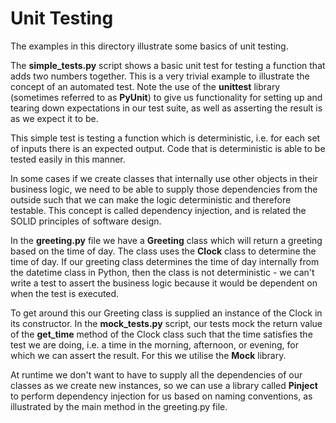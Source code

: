 Unit Testing
============

The examples in this directory illustrate some basics of unit testing.

The **simple_tests.py** script shows a basic unit test for testing a function that adds two numbers together.  This is a very trivial example to illustrate the concept of an automated test.  Note the use of the **unittest** library (sometimes referred to as **PyUnit**) to give us functionality for setting up and tearing down expectations in our test suite, as well as asserting the result is as we expect it to be.

This simple test is testing a function which is deterministic, i.e. for each set of inputs there is an expected output.  Code that is deterministic is able to be tested easily in this manner.

In some cases if we create classes that internally use other objects in their business logic, we need to be able to supply those dependencies from the outside such that we can make the logic deterministic and therefore testable.  This concept is called dependency injection, and is related the SOLID principles of software design.

In the **greeting.py** file we have a **Greeting** class which will return a greeting based on the time of day.  The class uses the **Clock** class to determine the time of day.  If our greeting class determines the time of day internally from the datetime class in Python, then the class is not deterministic - we can't write a test to assert the business logic because it would be dependent on when the test is executed.

To get around this our Greeting class is supplied an instance of the Clock in its constructor.  In the **mock_tests.py** script, our tests mock the return value of the **get_time** method of the Clock class such that the time satisfies the test we are doing, i.e. a time in the morning, afternoon, or evening, for which we can assert the result.  For this we utilise the **Mock** library.

At runtime we don't want to have to supply all the dependencies of our classes as we create new instances, so we can use a library called **Pinject** to perform dependency injection for us based on naming conventions, as illustrated by the main method in the greeting.py file.  
